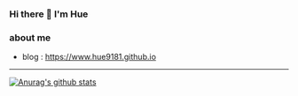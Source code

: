 ### Hi there 👋 I'm Hue

### about me
 - blog : https://www.hue9181.github.io

---

[![Anurag's github stats](https://github-readme-stats.vercel.app/api?username=hue9181)](https://github.com/anuraghazra/github-readme-stats)

<!--
**hue9181/hue9181** is a ✨ _special_ ✨ repository because its `README.md` (this file) appears on your GitHub profile.

Here are some ideas to get you started:

- 🔭 I’m currently working on ...
- 🌱 I’m currently learning ...
- 👯 I’m looking to collaborate on ...
- 🤔 I’m looking for help with ...
- 💬 Ask me about ...
- 📫 How to reach me: ...
- 😄 Pronouns: ...
- ⚡ Fun fact: ...
-->
